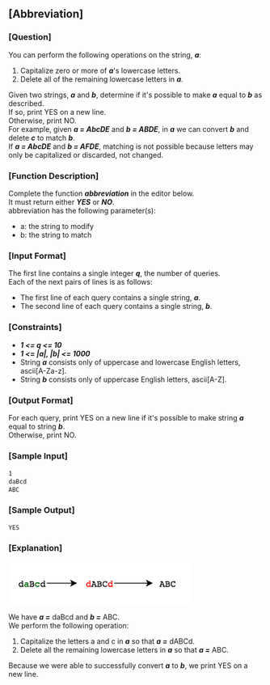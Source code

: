 ## [Abbreviation]

### [Question]
You can perform the following operations on the string, ***a***:
1. Capitalize zero or more of ***a***'s lowercase letters.
2. Delete all of the remaining lowercase letters in ***a***.

Given two strings, ***a*** and ***b***, determine if it's possible to make ***a*** equal to ***b*** as described.  
If so, print YES on a new line.  
Otherwise, print NO.  
For example, given ***a = AbcDE*** and ***b = ABDE***, in ***a*** we can convert ***b*** and delete ***c*** to match ***b***.  
If ***a = AbcDE*** and ***b = AFDE***, matching is not possible because letters may only be capitalized or discarded, not changed.

### [Function Description]
Complete the function ***abbreviation*** in the editor below.  
It must return either ***YES*** or ***NO***.  
abbreviation has the following parameter(s):
* a: the string to modify
* b: the string to match

### [Input Format]
The first line contains a single integer ***q***, the number of queries.  
Each of the next  pairs of lines is as follows:
- The first line of each query contains a single string, ***a***.
- The second line of each query contains a single string, ***b***.

### [Constraints]
* ***1 <= q <= 10***
* ***1 <= |a|, |b| <= 1000***
* String ***a*** consists only of uppercase and lowercase English letters, ascii[A-Za-z]. 
* String ***b*** consists only of uppercase English letters, ascii[A-Z].

### [Output Format]
For each query, print YES on a new line if it's possible to make string ***a*** equal to string ***b***.  
Otherwise, print NO.

### [Sample Input]
~~~
1
daBcd
ABC
~~~

### [Sample Output]
~~~
YES
~~~

### [Explanation]
![설명](https://github.com/jaenyeong/Study_HackerRank/blob/main/src/main/resources/images/abbreviation/explanation01.png)

We have ***a =*** daBcd and ***b =*** ABC.  
We perform the following operation:

1. Capitalize the letters a and c in ***a*** so that ***a =*** dABCd.
2. Delete all the remaining lowercase letters in ***a*** so that ***a =*** ABC.

Because we were able to successfully convert ***a*** to ***b***, we print YES on a new line.
